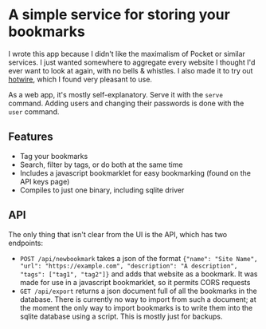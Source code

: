 # A simple service for storing your bookmarks

I wrote this app because I didn't like the maximalism of Pocket or similar services.
I just wanted somewhere to aggregate every website I thought I'd ever want to look at again, with no bells & whistles.
I also made it to try out [hotwire][hotwire], which I found very pleasant to use.

[hotwire]: https://hotwire.dev/

As a web app, it's mostly self-explanatory.
Serve it with the `serve` command.
Adding users and changing their passwords is done with the `user` command.

## Features

- Tag your bookmarks
- Search, filter by tags, or do both at the same time
- Includes a javascript bookmarklet for easy bookmarking (found on the API keys page)
- Compiles to just one binary, including sqlite driver

## API

The only thing that isn't clear from the UI is the API, which has two endpoints:

- `POST /api/newbookmark` takes a json of the format
`{"name": "Site Name", "url": "https://example.com", "description": "A description", "tags": ["tag1", "tag2"]}`
and adds that website as a bookmark.
It was made for use in a javascript bookmarklet, so it permits CORS requests
- `GET /api/export` returns a json document full of all the bookmarks in the database.
There is currently no way to import from such a document; at the moment the only way to import bookmarks is to write them into the sqlite database using a script.
This is mostly just for backups.